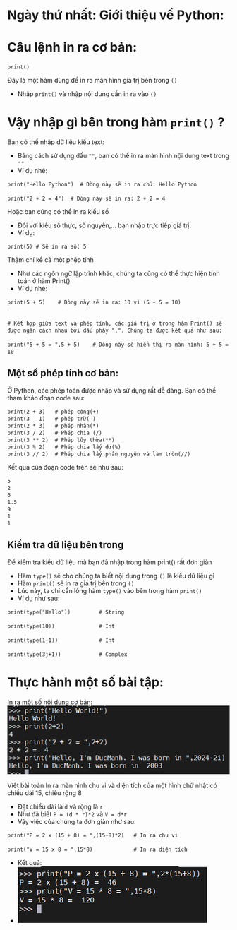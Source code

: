 # Ngày thứ nhất: Giới thiệu về Python:

# Câu lệnh in ra cơ bản:
```
print()
```
Đây là một hàm dùng để in ra màn hình giá trị bên trong `()`
- Nhập `print()` và nhập nội dung cần in ra vào `()`

# Vậy nhập gì bên trong hàm `print()` ? 
Bạn có thể nhập dữ liệu kiểu text:
- Bằng cách sử dụng dấu `""`, bạn có thể in ra màn hình nội dung text trong `""`
- Ví dụ nhé:
```
print("Hello Python")  # Dòng này sẽ in ra chữ: Hello Python

print("2 + 2 = 4")  # Dòng này sẽ in ra: 2 + 2 = 4
```

Hoặc bạn cũng có thể in ra kiểu số
- Đối với kiểu số thực, số nguyên,... bạn nhập trực tiếp giá trị:
- Ví dụ:
```
print(5) # Sẽ in ra số: 5
```

Thậm chí kể cả một phép tính
- Như các ngôn ngữ lập trình khác, chúng ta cũng có thể thực hiện tính toán ở hàm Print()
- Ví dụ nhé:
```
print(5 + 5)    # Dòng này sẽ in ra: 10 vì (5 + 5 = 10)


# Kết hợp giữa text và phép tính, các giá trị ở trong hàm Print() sẽ được ngăn cách nhau bởi dấu phẩy ",". Chúng ta được kết quả như sau:

print("5 + 5 = ",5 + 5)    # Dòng này sẽ hiển thị ra màn hình: 5 + 5 = 10
```
## Một số phép tính cơ bản:
Ở Python, các phép toán được nhập và sử dụng rất dễ dàng. Bạn có thể tham khảo đoạn code sau:
```
print(2 + 3)   # phép cộng(+)
print(3 - 1)   # phép trừ(-)
print(2 * 3)   # phép nhân(*)
print(3 / 2)   # Phép chia (/)
print(3 ** 2)  # Phép lũy thừa(**)
print(3 % 2)   # Phép chia lấy dư(%)
print(3 // 2)  # Phép chia lấy phần nguyên và làm tròn(//)
```
Kết quả của đoạn code trên sẽ như sau:
```
5
2
6
1.5
9
1
1
```
## Kiểm tra dữ liệu bên trong
Để kiểm tra kiểu dữ liệu mà bạn đã nhập trong hàm print() rất đơn giản
- Hàm `type()` sẽ cho chúng ta biết nội dung trong `()` là kiểu dữ liệu gì
- Hàm `print()` sẽ in ra giá trị bên trong `()`
- Lúc này, ta chỉ cần lồng hàm `type()` vào bên trong hàm `print()`
- Ví dụ như sau:
```
print(type("Hello"))         # String 

print(type(10))              # Int

print(type(1+1))             # Int

print(type(3j+1))            # Complex
```

# Thực hành một số bài tập:
In ra một số nội dung cơ bản: 
![](/Anh/Screenshot_431.png)

Viết bài toán In ra màn hình chu vi và diện tích của một hình chữ nhật có chiều dài 15, chiều rộng 8
- Đặt chiều dài là `d` và rộng là `r`
- Như đã biết `P = (d * r)*2` và `V = d*r`
- Vậy việc của chúng ta đơn giản như sau:
```
print("P = 2 x (15 + 8) = ",(15+8)*2)   # In ra chu vi

print("V = 15 x 8 = ",15*8)             # In ra diện tích
```
- Kết quả:
- ![](/Anh/Screenshot_432.png)